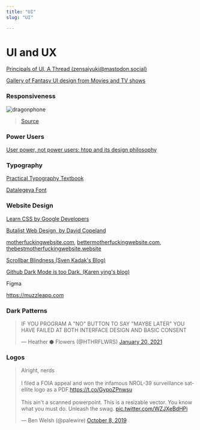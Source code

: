 ```yaml
---
title: "UI"
slug: "UI"

---
```


# UI and UX

[Principals of UI, A Thread (zensaiyuki@mastodon.social)](https://mastodon.social/@zensaiyuki/102683452946911475)

[Gallery of Fantasy UI design from Movies and TV shows](https://www.pushing-pixels.org/fui/)

### Responsiveness

![dragonphone](/dragonphone.jpeg ':size=45%')

> [Source](https://twitter.com/kogotsuchidark/status/1313211696677302273/photo/1)

### Power Users

[User power, not power users: htop and its design philosophy](https://hisham.hm/2020/12/18/user-power-not-power-users-htop-and-its-design-philosophy/)

### Typography

[Practical Typography Textbook](https://practicaltypography.com/)

[Datalegeya Font](http://www.datalegreya.com/?lang=en)



### Website Design

[Learn CSS by Google Developers](https://web.dev/learn/css/)

[Butalist Web Design, by David Copeland](https://brutalist-web.design/)

[motherfuckingwebsite.com](http://motherfuckingwebsite.com/), [bettermotherfuckingwebsite.com](http://bettermotherfuckingwebsite.com/), [thebestmotherfuckingwebsite.website](https://thebestmotherfucking.website/)

[Scrollbar Blindness (Sven Kadak's Blog)](https://svenkadak.com/blog/scrollbar-blindness)

[Github Dark Mode is too Dark. (Karen ying's blog)](https://blog.karenying.com/posts/github-darkmode-sucks)

Figma

https://muzzleapp.com

### Dark Patterns

<blockquote class="twitter-tweet"><p lang="en" dir="ltr">IF YOU PROGRAM A &quot;NO&quot; BUTTON TO SAY &quot;MAYBE LATER&quot; YOU HAVE FAILED AT BOTH INTERFACE DESIGN AND BASIC CONSENT</p>&mdash; Heather ⬢ Flowers (@HTHRFLWRS) <a href="https://twitter.com/HTHRFLWRS/status/1351714324230909959?ref_src=twsrc%5Etfw">January 20, 2021</a></blockquote> <script async src="https://platform.twitter.com/widgets.js" charset="utf-8"></script>

### Logos

<blockquote class="twitter-tweet"><p lang="en" dir="ltr">Alright, nerds<br><br>I filed a FOIA appeal and won the infamous NROL-39 surveillance satellite logo as a PDF.<a href="https://t.co/GypoZPnwsu">https://t.co/GypoZPnwsu</a><br><br>This ain&#39;t a scanned powerpoint. This is a resizable vector. You know what you must do. Unleash the swag. <a href="https://t.co/WZJXeBdHPi">pic.twitter.com/WZJXeBdHPi</a></p>&mdash; Ben Welsh (@palewire) <a href="https://twitter.com/palewire/status/1181611182882353152?ref_src=twsrc%5Etfw">October 8, 2019</a></blockquote> <script async src="https://platform.twitter.com/widgets.js" charset="utf-8"></script>